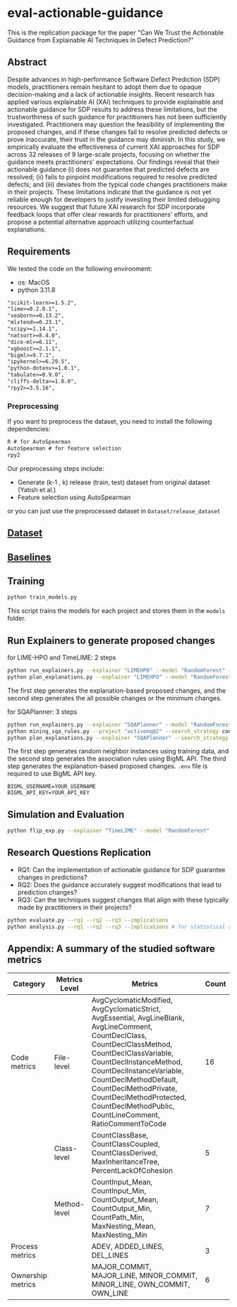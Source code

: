 # eval-actionable-guidance

This is the replication package for the paper "Can We Trust the Actionable Guidance from Explainable AI Techniques in Defect Prediction?"

## Abstract

Despite advances in high-performance Software Defect Prediction (SDP) models, practitioners remain hesitant to adopt them due to opaque decision-making and a lack of actionable insights. Recent research has applied various explainable AI (XAI) techniques to provide explainable and actionable guidance for SDP results to address these limitations, but the trustworthiness of such guidance for practitioners has not been sufficiently investigated. Practitioners may question the feasibility of implementing the proposed changes, and if these changes fail to resolve predicted defects or prove inaccurate, their trust in the guidance may diminish. In this study, we empirically evaluate the effectiveness of current XAI approaches for SDP across 32 releases of 9 large-scale projects, focusing on whether the guidance meets practitioners' expectations. Our findings reveal that their actionable guidance (i) does not guarantee that predicted defects are resolved; (ii) fails to pinpoint modifications required to resolve predicted defects; and (iii) deviates from the typical code changes practitioners make in their projects. These limitations indicate that the guidance is not yet reliable enough for developers to justify investing their limited debugging resources. We suggest that future XAI research for SDP incorporate feedback loops that offer clear rewards for practitioners' efforts, and propose a potential alternative approach utilizing counterfactual explanations.


## Requirements

We tested the code on the following environment:
- os: MacOS
- python 3.11.8

```txt
"scikit-learn>=1.5.2",
"lime>=0.2.0.1",
"seaborn>=0.13.2",
"mlxtend>=0.23.1",
"scipy>=1.14.1",
"natsort>=8.4.0",
"dice-ml>=0.11",
"xgboost>=2.1.1",
"bigml>=9.7.1",
"ipykernel>=6.29.5",
"python-dotenv>=1.0.1",
"tabulate>=0.9.0",
"cliffs-delta>=1.0.0",
"rpy2>=3.5.16",
```

### Preprocessing

If you want to preprocess the dataset, you need to install the following dependencies:

```txt
R # for AutoSpearman
AutoSpearman # for feature selection
rpy2 
```
Our preprocessing steps include:
- Generate (k-1 , k) release (train, test) dataset from original dataset (Yatish et al.)
- Feature selection using AutoSpearman

or you can just use the preprocessed dataset in `Dataset/release_dataset`

## [Dataset](./Dataset/README.md)

## [Baselines](./Explainer/README.md)

## Training
```bash
python train_models.py
```
This script trains the models for each project and stores them in the `models` folder.

## Run Explainers to generate proposed changes
for LIME-HPO and TimeLIME: 2 steps
```bash
python run_explainers.py --explainer "LIMEHPO" --model "RandomForest" --project "activemq@2"
python plan_explanations.py --explainer "LIMEHPO" --model "RandomForest" --project "activemq@2"
```
The first step generates the explanation-based proposed changes, and the second step generates the all possible changes or the minimum changes.

for SQAPlanner: 3 steps
```bash
python run_explainers.py --explainer "SQAPlanner" --model "RandomForest" --project "activemq@2"
python mining_sqa_rules.py --project "activemq@2" --search_strategy confidence --model "RandomForest" 
python plan_explanations.py --explainer "SQAPlanner" --search_strategy confidence --model "RandomForest" --project "activemq@2"
```
The first step generates random neighbor instances using training data, and the second step generates the association rules using BigML API. The third step generates the explanation-based proposed changes. `.env` file is required to use BigML API key.

```.env
BIGML_USERNAME=YOUR_USERNAME
BIGML_API_KEY=YOUR_API_KEY
```

## Simulation and Evaluation

```bash
python flip_exp.py --explainer "TimeLIME" --model "RandomForest" 
```


## Research Questions Replication

- RQ1: Can the implementation of actionable guidance for SDP guarantee changes in predictions?
- RQ2: Does the guidance accurately suggest modifications that lead to prediction changes?
- RQ3: Can the techniques suggest changes that align with these typically made by practitioners in their projects?

```bash
python evaluate.py --rq1 --rq2 --rq3 --implications
python analysis.py --rq1 --rq2 --rq3 --implications # for statistical analysis and plots
```

## Appendix: A summary of the studied software metrics

| Category         | Metrics Level | Metrics                                                                                                                                                              | Count |
|------------------|---------------|-----------------------------------------------------------------------------------------------------------------------------------------------------------------------|-------|
| Code metrics     | File-level    | AvgCyclomaticModified, AvgCyclomaticStrict, AvgEssential, AvgLineBlank, AvgLineComment, CountDeclClass, CountDeclClassMethod, CountDeclClassVariable, CountDeclInstanceMethod, CountDeclInstanceVariable, CountDeclMethodDefault, CountDeclMethodPrivate, CountDeclMethodProtected, CountDeclMethodPublic, CountLineComment, RatioCommentToCode | 16    |
|                  | Class-level   | CountClassBase, CountClassCoupled, CountClassDerived, MaxInheritanceTree, PercentLackOfCohesion                                                                                                  | 5     |
|                  | Method-level  | CountInput_Mean, CountInput_Min, CountOutput_Mean, CountOutput_Min, CountPath_Min, MaxNesting_Mean, MaxNesting_Min                                                                             | 7     |
| Process metrics  |               | ADEV, ADDED_LINES, DEL_LINES                                                                                                                                                                      | 3     |
| Ownership metrics|               | MAJOR_COMMIT, MAJOR_LINE, MINOR_COMMIT, MINOR_LINE, OWN_COMMIT, OWN_LINE                                                                                                                          | 6     |
